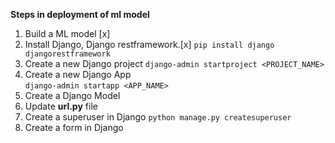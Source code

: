 **Steps in deployment of ml model**

1. Build a ML model [x]
2. Install Django, Django restframework.[x]
    ```pip install django djangorestframework```
3. Create a new Django project 
    ```django-admin startproject <PROJECT_NAME>``` 
4. Create a new Django App  
    ```django-admin startapp <APP_NAME>``` 
5. Create a Django Model 
6. Update **url.py** file
7. Create a superuser in Django 
    ```python manage.py createsuperuser```
8. Create a form in Django